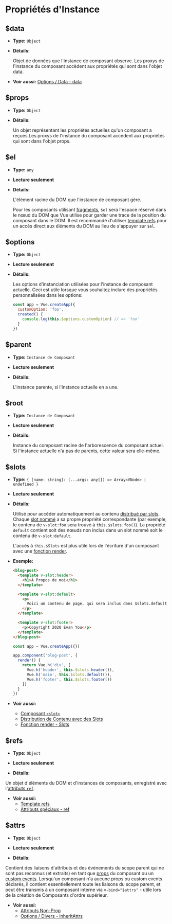 # Propriétés d'Instance

## $data

- **Type:** `Object`

- **Détails:**

  Objet de données que l'instance de composant observe. Les proxys de l'instance du composant accèdent aux propriétés qui sont dans l'objet data.

- **Voir aussi:** [Options / Data - data](./options-data.html#data-2)

## $props

- **Type:** `Object`

- **Détails:**

  Un objet représentant les propriétés actuelles qu'un composant a reçues.Les proxys de l'instance du composant accèdent aux propriétés qui sont dans l'objet props. 

## $el

- **Type:** `any`

- **Lecture seulement**

- **Détails:**

  L'élément racine du DOM  que l'instance de composant gère.

  Pour les composants utilisant [fragments](../guide/migration/fragments), `$el` sera l'espace réservé dans le nœud du DOM que Vue utilise pour garder une trace de la position du composant dans le DOM. Il est recommandé d'utiliser [template refs](../guide/component-template-refs.html) pour un accès direct aux éléments du DOM au lieu de s'appuyer sur `$el`.

## $options

- **Type:** `Object`

- **Lecture seulement**

- **Détails:**

  Les options d'instanciation utilisées pour l'instance de composant actuelle. Ceci est utile lorsque vous souhaitez inclure des propriétés personnalisées dans les options:

  ```js
  const app = Vue.createApp({
    customOption: 'foo',
    created() {
      console.log(this.$options.customOption) // => 'foo'
    }
  })
  ```

## $parent

- **Type:** `Instance de Composant`

- **Lecture seulement**

- **Détails:**

  L'instance parente, si l'instance actuelle en a une.

## $root

- **Type:** `Instance de Composant`

- **Lecture seulement**

- **Détails:**

  Instance du composant racine de l'arborescence du composant actuel. Si l'instance actuelle n'a pas de parents, cette valeur sera elle-même.

## $slots

- **Type:** `{ [name: string]: (...args: any[]) => Array<VNode> | undefined }`

- **Lecture seulement**

- **Détails:**

  Utilisé pour accéder automatiquement au contenu [distribué par slots](../guide/component-basics.html#distribution-de-contenu-avec-des-slots). Chaque [slot nommé](../guide/component-slots.html#slots-nommes) a sa propre propriété correspondante (par exemple, le contenu de `v-slot:foo` sera trouvé à `this.$slots.foo()`). La propriété `default` contient soit des nœuds non inclus dans un slot nommé soit le contenu de `v-slot:default`.

  L'accès à `this.$Slots` est plus utile lors de l'écriture d'un composant avec une [fonction render](../guide/render-function.html).

- **Exemple:**

  ```html
  <blog-post>
    <template v-slot:header>
      <h1>À Propos de moi</h1>
    </template>

    <template v-slot:default>
      <p>
        Voici un contenu de page, qui sera inclus dans $slots.default.
      </p>
    </template>

    <template v-slot:footer>
      <p>Copyright 2020 Evan You</p>
    </template>
  </blog-post>
  ```

  ```js
  const app = Vue.createApp({})

  app.component('blog-post', {
    render() {
      return Vue.h('div', [
        Vue.h('header', this.$slots.header()),
        Vue.h('main', this.$slots.default()),
        Vue.h('footer', this.$slots.footer())
      ])
    }
  })
  ```

- **Voir aussi:**
  - [Composant `<slot>`](built-in-components.html#slot)
  - [Distribution de Contenu avec des Slots](../guide/component-basics.html#distribution-de-contenu-avec-des-slots)
  - [Fonction render - Slots](../guide/render-function.html#slots)

## $refs

- **Type:** `Object`

- **Lecture seulement**

- **Détails:**

Un objet d'éléments du DOM et d'instances de composants, enregistré avec l'[attributs `ref`](../guide/component-template-refs.html).

- **Voir aussi:**
  - [Template refs](../guide/component-template-refs.html)
  - [Attributs spéciaux - ref](./special-attributes.md#ref)

## $attrs

- **Type:** `Object`

- **Lecture seulement**

- **Détails:**

Contient des liaisons d'attributs et des événements du scope parent qui ne sont pas reconnus (et extraits) en tant que [props](./options-data.html#props) du composant ou un [custom events](./options-data.html#emits). Lorsqu'un composant n'a aucune props ou custom events déclarés, il contient essentiellement toute les liaisons du scope parent, et peut être transmis à un composant interne via `v-bind="$attrs"` - utile lors de la création de Composants d'ordre supérieur.

- **Voir aussi:**
  - [Attributs Non-Prop](../guide/component-attrs.html)
  - [Options / Divers - inheritAttrs](./options-misc.html#inheritattrs)
